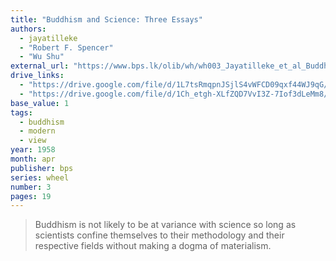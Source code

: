 ```yaml
---
title: "Buddhism and Science: Three Essays"
authors:
  - jayatilleke
  - "Robert F. Spencer"
  - "Wu Shu"
external_url: "https://www.bps.lk/olib/wh/wh003_Jayatilleke_et_al_Buddhism-and-Science.html"
drive_links:
  - "https://drive.google.com/file/d/1L7tsRmqpnJSjlS4vWFCD09qxf44WJ9qG/view?usp=drivesdk"
  - "https://drive.google.com/file/d/1Ch_etgh-XLfZQD7VvI3Z-7Iof3dLeMm8/view?usp=drivesdk"
base_value: 1
tags:
  - buddhism
  - modern
  - view
year: 1958
month: apr
publisher: bps
series: wheel
number: 3
pages: 19
---
```


> Buddhism is not likely to be at variance with science so long as scientists confine themselves to their methodology and their respective fields without making a dogma of materialism.
